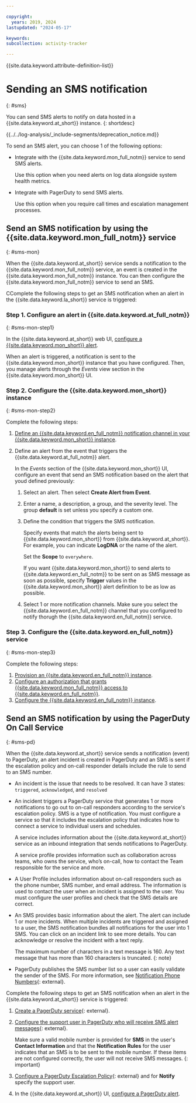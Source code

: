 ```yaml
---

copyright:
  years: 2019, 2024
lastupdated: "2024-05-17"

keywords:
subcollection: activity-tracker

---
```


{{site.data.keyword.attribute-definition-list}}


# Sending an SMS notification
{: #sms}


You can send SMS alerts to notify on data hosted in a {{site.data.keyword.at_short}} instance.
{: shortdesc}

<!-- Common deprecation statement -->
{{../../log-analysis/_include-segments/deprecation_notice.md}}


To send an SMS alert, you can choose 1 of the following options:
- Integrate with the {{site.data.keyword.mon_full_notm}} service to send SMS alerts.

    Use this option when you need alerts on log data alongside system health metrics.

- Integrate with PagerDuty to send SMS alerts.

    Use this option when you require call times and escalation management processes.


## Send an SMS notification by using the {{site.data.keyword.mon_full_notm}} service
{: #sms-mon}

When the {{site.data.keyword.at_short}} service sends a notification to the {{site.data.keyword.mon_full_notm}} service, an event is created in the {{site.data.keyword.mon_full_notm}} instance. You can then configure the {{site.data.keyword.mon_full_notm}} service to send an SMS.

CComplete the following steps to get an SMS notification when an alert in the {{site.data.keyword.la_short}} service is triggered:

### Step 1. Configure an alert in {{site.data.keyword.at_full_notm}}
{: #sms-mon-step1}

In the {{site.data.keyword.at_short}} web UI, [configure a {{site.data.keyword.mon_short}} alert](/docs/log-analysis?topic=log-analysis-monitoring).

When an alert is triggered, a notification is sent to the {{site.data.keyword.mon_short}} instance that you have configured. Then, you manage alerts through the *Events* view section in the {{site.data.keyword.mon_short}} UI.

### Step 2. Configure the {{site.data.keyword.mon_short}} instance
{: #sms-mon-step2}

Complete the following steps:
1. [Define an {{site.data.keyword.en_full_notm}} notification channel in your {{site.data.keyword.mon_short}} instance](/docs/log-analysis?topic=log-analysis-monitoring#monitoring-config).
2. Define an alert from the event that triggers the {{site.data.keyword.at_full_notm}} alert.

      In the *Events* section of the {{site.data.keyword.mon_short}} UI, configure an event that send an SMS notification based on the alert that youd defined previously:

      1. Select an alert. Then select **Create Alert from Event**.

      2. Enter a name, a description, a group, and the severity level. The group **default** is set unless you specify a custom one.

      3. Define the condition that triggers the SMS notification.

          Specify events that match the alerts being sent to {{site.data.keyword.mon_short}} from {{site.data.keyword.at_short}}. For example, you can indicate **LogDNA** or the name of the alert.

          Set the **Scope** to `everywhere`.

          If you want {{site.data.keyword.mon_short}} to send alerts to {{site.data.keyword.en_full_notm}} to be sent on as SMS message as soon as possible, specify **Trigger** values in the {{site.data.keyword.mon_short}} alert definition to be as low as possible.

      4. Select 1 or more notification channels. Make sure you select the {{site.data.keyword.en_full_notm}} channel that you configured to notify thorugh the {{site.data.keyword.en_full_notm}} service.



### Step 3. Configure the {{site.data.keyword.en_full_notm}} service
{: #sms-mon-step3}

Complete the following steps:

1. [Provision an {{site.data.keyword.en_full_notm}} instance](/docs/monitoring?topic=monitoring-eventnotif_sms#eventnotif_sms_step1).
2. [Configure an authorization that grants {{site.data.keyword.mon_full_notm}} access to {{site.data.keyword.en_full_notm}}](/docs/monitoring?topic=monitoring-eventnotif_sms#eventnotif_sms_step2).
3. [Configure the {{site.data.keyword.en_full_notm}} instance](/docs/monitoring?topic=monitoring-eventnotif_sms#eventnotif_sms_step3).




## Send an SMS notification by using the PagerDuty On Call Service
{: #sms-pd}

When the {{site.data.keyword.at_short}} service sends a notification (event) to PagerDuty, an alert incident is created in PagerDuty and an SMS is sent if the escalation policy and on-call responder details include the rule to send to an SMS number.
- An incident is the issue that needs to be resolved. It can have 3 states: `triggered`, `acknowledged`, and `resolved`
- An incident triggers a PagerDuty service that generates 1 or more notifications to go out to on-call responders according to the service's escalation policy. SMS is a type of notification. You must configure a service so that it includes the escalation policy that indicates how to connect a service to individual users and schedules.

    A service includes information about the {{site.data.keyword.at_short}} service as an inbound integration that sends notifications to PagerDuty.

    A service profile provides information such as collaboration across teams, who owns the service, who’s on-call, how to contact the Team responsible for the service and more.

- A User Profile includes information about on-call responders such as the phone number, SMS number, and email address. The information is used to contact the user when an incident is assigned to the user. You must configure the user profiles and check that the SMS details are correct.

- An SMS provides basic information about the alert. The alert can include 1 or more incidents. When multiple incidents are triggered and assigned to a user, the SMS notification bundles all notifications for the user into 1 SMS. You can click on an incident link to see more details. You can acknowledge or resolve the incident with a text reply.

    The maximum number of characters in a text message is 160. Any text message that has more than 160 characters is truncated.
    {: note}

- PagerDuty publishes the SMS number list so a user can easily validate the sender of the SMS. For more information, see [Notification Phone Numbers](https://support.pagerduty.com/docs/notification-phone-numbers){: external}.

Complete the following steps to get an SMS notification when an alert in the {{site.data.keyword.at_short}} service is triggered:

1. [Create a PagerDuty service](https://support.pagerduty.com/docs/services-and-integrations#create-a-new-service){: external}.

2. [Configure the support user in PagerDuty who will receive SMS alert messages](https://support.pagerduty.com/docs/configuring-a-user-profile){: external}.

   Make sure a valid mobile number is provided for **SMS** in the user's **Contact Information** and that the **Notification Rules** for the user indicates that an SMS is to be sent to the mobile number. If these items are not configured correctly, the user will not receive SMS messages.
   {: important}

3. [Configure a PagerDuty Escalation Policy](https://support.pagerduty.com/docs/escalation-policies#section-create-an-escalation-policy){: external} and for **Notify** specify the support user.

4. In the {{site.data.keyword.at_short}} UI, [configure a PagerDuty alert](/docs/activity-tracker?topic=activity-tracker-pagerduty).

